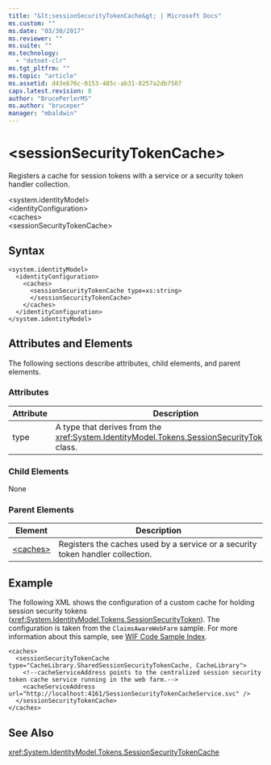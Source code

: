 ```yaml
---
title: "&lt;sessionSecurityTokenCache&gt; | Microsoft Docs"
ms.custom: ""
ms.date: "03/30/2017"
ms.reviewer: ""
ms.suite: ""
ms.technology: 
  - "dotnet-clr"
ms.tgt_pltfrm: ""
ms.topic: "article"
ms.assetid: d43e676c-0153-485c-ab31-0257a2db7507
caps.latest.revision: 8
author: "BrucePerlerMS"
ms.author: "bruceper"
manager: "mbaldwin"
---
```

# &lt;sessionSecurityTokenCache&gt;
Registers a cache for session tokens with a service or a security token handler collection.  
  
 \<system.identityModel>  
\<identityConfiguration>  
\<caches>  
\<sessionSecurityTokenCache>  
  
## Syntax  
  
```  
<system.identityModel>  
  <identityConfiguration>  
    <caches>  
      <sessionSecurityTokenCache type=xs:string>  
      </sessionSecurityTokenCache>  
    </caches>  
  </identityConfiguration>  
</system.identityModel>  
```  
  
## Attributes and Elements  
 The following sections describe attributes, child elements, and parent elements.  
  
### Attributes  
  
|Attribute|Description|  
|---------------|-----------------|  
|type|A type that derives from the <xref:System.IdentityModel.Tokens.SessionSecurityTokenCache> class.|  
  
### Child Elements  
 None  
  
### Parent Elements  
  
|Element|Description|  
|-------------|-----------------|  
|[\<caches>](../../../../../docs/framework/configuring-apps/file-schema/wif/caches.md)|Registers the caches used by a service or a security token handler collection.|  
  
## Example  
 The following XML shows the configuration of a custom cache for holding session security tokens (<xref:System.IdentityModel.Tokens.SessionSecurityToken>). The configuration is taken from the `ClaimsAwareWebFarm` sample. For more information about this sample, see [WIF Code Sample Index](../../../../../docs/framework/security/wif-code-sample-index.md).  
  
```  
<caches>  
  <sessionSecurityTokenCache type="CacheLibrary.SharedSessionSecurityTokenCache, CacheLibrary">  
    <!--cacheServiceAddress points to the centralized session security token cache service running in the web farm.-->  
    <cacheServiceAddress url="http://localhost:4161/SessionSecurityTokenCacheService.svc" />  
  </sessionSecurityTokenCache>  
</caches>  
```  
  
## See Also  
 <xref:System.IdentityModel.Tokens.SessionSecurityTokenCache>